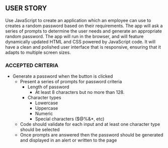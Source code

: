 ## USER STORY

Use JavaScript to create an application which an employee can use to creates a random password based on their requirements.
The app will ask a series of prompts to determine the user needs and generate an appropriate random password.
The app will run in the browser, and will feature dynamically updated HTML and CSS powered by JavaScript code. 
It will have a clean and polished user interface that is responsive, ensuring that it adapts to multiple screen sizes.

### ACCEPTED CRITERIA
* Generate a password when the button is clicked
  * Present a series of prompts for password criteria
    * Length of password
      * At least 8 characters but no more than 128.
    * Character types
      * Lowercase
      * Uppercase
      * Numeric
      * Special characters ($@%&*, etc)
  * Code should validate for each input and at least one character type should be selected
  * Once prompts are answered then the password should be generated and displayed in an alert or written to the page
